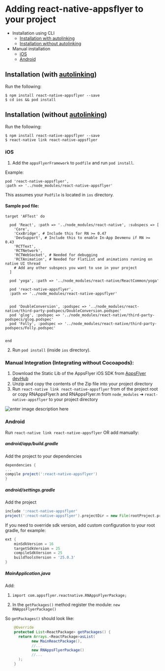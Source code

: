 # Adding   react-native-appsflyer to your project

- Installation using CLI
  - [Installation with autolinking](#Installation-with-autolinking)
  - [Installation without autolinking](#Installation-without-autolinking)
- Manual installation
  - [iOS](#manual-installation-ios)
  - [Android](#manual-installation-android)

## <a id="Installation-with-autolinking"> Installation (with [autolinking](https://github.com/react-native-community/cli/blob/master/docs/autolinking.md))

Run the following:
  
```
$ npm install react-native-appsflyer --save
$ cd ios && pod install
```

## <a id="Installation-without-autolinking"> Installation (without [autolinking](https://github.com/react-native-community/cli/blob/master/docs/autolinking.md))
  
  
  Run the following:
  
```
$ npm install react-native-appsflyer --save
$ react-native link react-native-appsflyer
```


### <a id="manual-installation-ios"> iOS


1. Add the `appsFlyerFramework` to `podfile` and run `pod install`.


Example:

```
pod 'react-native-appsflyer',
:path => '../node_modules/react-native-appsflyer'
```

This assumes your `Podfile` is located in `ios` directory.

#### <a id="sample_podfile"> Sample pod file:
```
target 'AFTest' do

  pod 'React', :path => '../node_modules/react-native', :subspecs => [
    'Core',
    'CxxBridge', # Include this for RN >= 0.47
    'DevSupport', # Include this to enable In-App Devmenu if RN >= 0.43
    'RCTText',
    'RCTNetwork',
    'RCTWebSocket', # Needed for debugging
    'RCTAnimation', # Needed for FlatList and animations running on native UI thread
    # Add any other subspecs you want to use in your project
  ]

  pod 'yoga', :path => '../node_modules/react-native/ReactCommon/yoga'

  pod 'react-native-appsflyer',
  :path => '../node_modules/react-native-appsflyer'


  pod 'DoubleConversion', :podspec => '../node_modules/react-native/third-party-podspecs/DoubleConversion.podspec'
  pod 'glog', :podspec => '../node_modules/react-native/third-party-podspecs/glog.podspec'
  pod 'Folly', :podspec => '../node_modules/react-native/third-party-podspecs/Folly.podspec'


end
```

2. Run `pod install` (inside `ios` directory).

### Manual Integration (Integrating without Cocoapods):

1. Download the Static Lib of the AppsFlyer iOS SDK from [AppsFlyer devHub](https://dev.appsflyer.com/hc/docs/install-ios-sdk#manual-install)
2. Unzip and copy the contents of the Zip file into your project directory
3. Run `react-native link react-native-appsflyer` from of the project root or copy RNAppsFlyer.h and RNAppsFlyer.m from `node_modules` ➜ `react-native-appsflyer` to your project directory

![enter image description here](https://firebasestorage.googleapis.com/v0/b/firstintegrationapp.appspot.com/o/Screen%20Shot%202018-07-19%20at%2011.33.05.png?alt=media&token=66666250-f12c-41ef-a994-c2240add7a47)



### <a id="manual-installation-android"> Android
  
Run `react-native link react-native-appsflyer` OR add manually:

##### **android/app/build.gradle**

Add the project to your dependencies
```gradle
dependencies {
...
compile project(':react-native-appsflyer')
}
```

##### **android/settings.gradle**

Add the project

```gradle
include ':react-native-appsflyer'
project(':react-native-appsflyer').projectDir = new File(rootProject.projectDir, '../node_modules/react-native-appsflyer/android')
```

If you need to override sdk version, add custom configuration to your root gradle, for example:

```gradle
ext {
    minSdkVersion = 16
    targetSdkVersion = 25
    compileSdkVersion = 25
    buildToolsVersion = '25.0.3'
}
```

##### **MainApplication.java**
Add:


1. `import com.appsflyer.reactnative.RNAppsFlyerPackage;`

2.  In the `getPackages()` method register the module:
`new RNAppsFlyerPackage()`

So `getPackages()` should look like:

```java
    @Override
    protected List<ReactPackage> getPackages() {
      return Arrays.<ReactPackage>asList(
            new MainReactPackage(),
            //...
            new RNAppsFlyerPackage()
            //...
      );
    }
```

